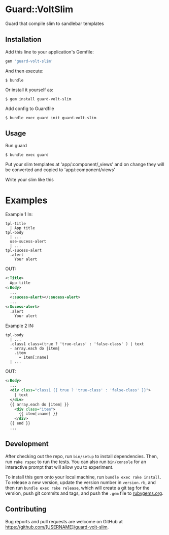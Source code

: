 # Guard::VoltSlim

Guard that compile slim to sandlebar templates

## Installation

Add this line to your application's Gemfile:

```ruby
gem 'guard-volt-slim'
```

And then execute:

    $ bundle

Or install it yourself as:

    $ gem install guard-volt-slim

Add config to Guardfile

    $ bundle exec guard init guard-volt-slim
    
## Usage

Run guard

    $ bundle exec guard

Put your slim templates at 'app/:component/_views' and on change they will be converted and copied to 'app/:component/views'


Write your slim like this

# Examples

Example 1
In:
```slim
tpl-title
  | App title
tpl-body
  | ...
  use-sucess-alert
  | ...
tpl-sucess-alert
  .alert
    Your alert
```
OUT:
```xml
<:Title>
  App title
<:Body>
  ...
  <:sucess-alert></:sucess-alert>
  ...
<:Sucess-alert>
  .alert
    Your alert
```

Example 2
IN:
```slim
tpl-body
  | ...
  .class1 class=(true ? 'true-class' : 'false-class' ) | text
  - array.each do |item|
    .item
      = item[:name]
  | ...
```
OUT:
```xml
<:Body>
  ...
  <div class="class1 {{ true ? 'true-class' : 'false-class' }}">
    | text
  </div>
  {{ array.each do |item| }}
    <div class="item">
      {{ item[:name] }}
    </div>
  {{ end }}
  ...
```

## Development

After checking out the repo, run `bin/setup` to install dependencies. Then, run `rake rspec` to run the tests. You can also run `bin/console` for an interactive prompt that will allow you to experiment.

To install this gem onto your local machine, run `bundle exec rake install`. To release a new version, update the version number in `version.rb`, and then run `bundle exec rake release`, which will create a git tag for the version, push git commits and tags, and push the `.gem` file to [rubygems.org](https://rubygems.org).

## Contributing

Bug reports and pull requests are welcome on GitHub at https://github.com/[USERNAME]/guard-volt-slim.


